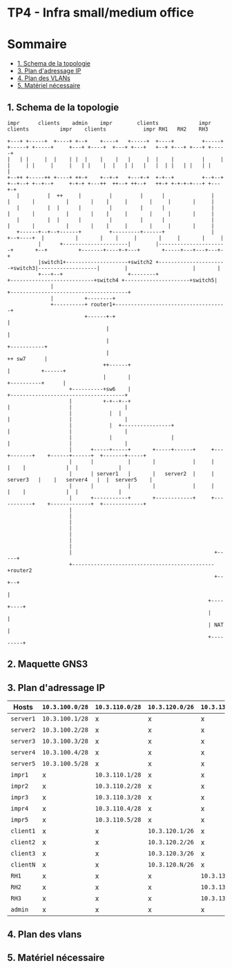 # TP4 - Infra small/medium office

# Sommaire 

* [1. Schema de la topologie](#1-schema-de-la-topologie)
* [3. Plan d'adressage IP](#3-plan-dadressage-ip)
* [4. Plan des VLANs](#4-plan-des-vlans)
* [5. Matériel nécessaire](#5-matériel-nécessaire)

## 1. Schema de la topologie

```
impr      clients    admin    impr        clients             impr        clients          impr    clients            impr RH1   RH2    RH3

+---+ +-----+  +----+ +--+    +----+   +-----+  +----+         +-----+ +-----+ +-----+     +---+ +----+  +---+ +---+   +--+ +---+ +---+ +-----+
|   | |     |  |    | |  |    |    |   |     |  |    |         |     | |     | |     |     |   | |    |  |   | |   |   |  | |   | |   | |     |
+--++ +-----++ +----+ ++-+    +--+-+   +---+-+  +-+--+         +--+--+ +--+--+ +--+--+     +-+-+ +---++  ++--+ ++--+   ++-+ +-+-+-+---+ +---+-+
   |         |  ++     |         |         |      |               |       |       |          |       |    |     |       |     |       |     |
   |         |  |      |         |         |      |               |       |       |          |       |    |     |       |     |       |     |
   |         |  |      |         |         |      |               |       |       |          |       |    |     |       |     |       |     |
   +------+--+--+------+         +---------+------+               |    +--+----+  |          |       |    |     |       |     |       |     |
          |      +---------------------|        |----------------------+       +--+          +-------+----+-+---+       +-----+---+---+---+-+
          |switch1+--------------------+switch2 +----------------------+switch3|-------------------|        |                     |       |
          +---+--+                     +--------+                      +---------------------------+switch4 +---------------------+switch5|
              |                                                                                    +--------------------------------------+
              |          +--------+
              +----------+ router1+------------------------------------+
                         +------+-+                                    |
                                |                                      |
                                |                                      +-----------+
                                |                                      ++ sw7      |
                               ++------+                                |          +------+
                               |       |                                +----------+      |
                    +----------+sw6    |                              +-------------------------------------+
                    |          +-+--+--+                              |                   |                 |
                    |            |  |                                 |                   |                 |
                    |            |  +----------------+                |                   |                 |
                    |            |                   |                |                   |                 |
                    |      +-----+-----+       +-----+------+     +---+-------+    +------+------+  +-------+-----+
                    |      |           |       |            |     |           |    |             |  |             |
                    |      | server1   |       |   server2  |     | server3   |    |   server4   |  |  server5    |
                    |      |           |       |            |     |           |    |             |  |             |
                    |      +-----------+       +------------+     +-----------+    +-------------+  +-------------+
                    |
                    |
                    |
                    |
                    |
                    |
                    |
                    |                                              +-----+
                    +----------------------------------------------+router2
                                                                   +--+--+
                                                                      |
                                                                 +----+----+
                                                                 |         |
                                                                 | NAT     |
                                                                 +---------+

```

## 2. Maquette GNS3



## 3. Plan d'adressage IP

Hosts | `10.3.100.0/28` |  `10.3.110.0/28` |  `10.3.120.0/26` | `10.3.130.0/28` | `10.3.140.0/29`
--- | --- | --- | --- | --- | ---
`server1` | `10.3.100.1/28` | x | x | x | x
`server2` | `10.3.100.2/28` | x | x | x | x
`server3` | `10.3.100.3/28` | x | x | x | x
`server4` | `10.3.100.4/28` | x | x | x | x
`server5` | `10.3.100.5/28` | x | x | x | x
`impr1` | x | `10.3.110.1/28` | x | x | x
`impr2` | x | `10.3.110.2/28` | x | x | x
`impr3` | x | `10.3.110.3/28` | x | x | x
`impr4` | x | `10.3.110.4/28` | x | x | x
`impr5` | x | `10.3.110.5/28` | x | x | x
`client1` | x | x | `10.3.120.1/26` | x | x
`client2` | x | x | `10.3.120.2/26` | x | x
`client3` | x | x | `10.3.120.3/26` | x | x
`clientN` | x | x | `10.3.120.N/26` | x | x
`RH1` | x | x | x | `10.3.130.1/28` | x
`RH2` | x | x | x | `10.3.130.2/28` | x
`RH3` | x | x | x | `10.3.130.3/28` | x
`admin` | x | x | x | x | `10.3.140.1/29`

## 4. Plan des vlans
 

## 5. Matériel nécessaire

